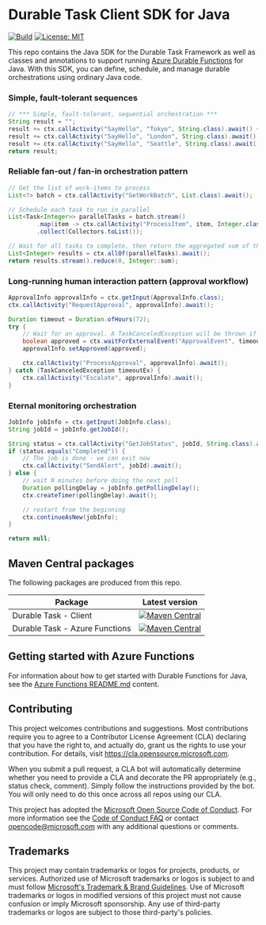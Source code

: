 # Durable Task Client SDK for Java

[![Build](https://github.com/microsoft/durabletask-java/actions/workflows/build-validation.yml/badge.svg)](https://github.com/microsoft/durabletask-java/actions/workflows/build-validation.yml)
[![License: MIT](https://img.shields.io/badge/License-MIT-blue.svg)](https://opensource.org/licenses/MIT)

This repo contains the Java SDK for the Durable Task Framework as well as classes and annotations to support running [Azure Durable Functions](https://docs.microsoft.com/azure/azure-functions/durable/durable-functions-overview?tabs=java) for Java. With this SDK, you can define, schedule, and manage durable orchestrations using ordinary Java code.

### Simple, fault-tolerant sequences


```java
// *** Simple, fault-tolerant, sequential orchestration ***
String result = "";
result += ctx.callActivity("SayHello", "Tokyo", String.class).await() + ", ";
result += ctx.callActivity("SayHello", "London", String.class).await() + ", ";
result += ctx.callActivity("SayHello", "Seattle", String.class).await();
return result;
```

### Reliable fan-out / fan-in orchestration pattern

```java
// Get the list of work-items to process
List<?> batch = ctx.callActivity("GetWorkBatch", List.class).await();

// Schedule each task to run in parallel
List<Task<Integer>> parallelTasks = batch.stream()
        .map(item -> ctx.callActivity("ProcessItem", item, Integer.class))
        .collect(Collectors.toList());

// Wait for all tasks to complete, then return the aggregated sum of the results
List<Integer> results = ctx.allOf(parallelTasks).await();
return results.stream().reduce(0, Integer::sum);
```

### Long-running human interaction pattern (approval workflow)

```java
ApprovalInfo approvalInfo = ctx.getInput(ApprovalInfo.class);
ctx.callActivity("RequestApproval", approvalInfo).await();

Duration timeout = Duration.ofHours(72);
try {
    // Wait for an approval. A TaskCanceledException will be thrown if the timeout expires.
    boolean approved = ctx.waitForExternalEvent("ApprovalEvent", timeout, boolean.class).await();
    approvalInfo.setApproved(approved);

    ctx.callActivity("ProcessApproval", approvalInfo).await();
} catch (TaskCanceledException timeoutEx) {
    ctx.callActivity("Escalate", approvalInfo).await();
}
```

### Eternal monitoring orchestration

```java
JobInfo jobInfo = ctx.getInput(JobInfo.class);
String jobId = jobInfo.getJobId();

String status = ctx.callActivity("GetJobStatus", jobId, String.class).await();
if (status.equals("Completed")) {
    // The job is done - we can exit now
    ctx.callActivity("SendAlert", jobId).await();
} else {
    // wait N minutes before doing the next poll
    Duration pollingDelay = jobInfo.getPollingDelay();
    ctx.createTimer(pollingDelay).await();

    // restart from the beginning
    ctx.continueAsNew(jobInfo);
}

return null;
```

## Maven Central packages

The following packages are produced from this repo.

| Package | Latest version |
| - | - |
| Durable Task - Client | [![Maven Central](https://img.shields.io/maven-central/v/com.microsoft/durabletask-client?label=durabletask-client)](https://mvnrepository.com/artifact/com.microsoft/durabletask-client/1.0.0) |
| Durable Task - Azure Functions | [![Maven Central](https://img.shields.io/maven-central/v/com.microsoft/durabletask-azure-functions?label=durabletask-azure-functions)](https://mvnrepository.com/artifact/com.microsoft/durabletask-azure-functions/1.0.1) |

## Getting started with Azure Functions

For information about how to get started with Durable Functions for Java, see the [Azure Functions README.md](/azurefunctions/README.md) content.

## Contributing

This project welcomes contributions and suggestions.  Most contributions require you to agree to a
Contributor License Agreement (CLA) declaring that you have the right to, and actually do, grant us
the rights to use your contribution. For details, visit https://cla.opensource.microsoft.com.

When you submit a pull request, a CLA bot will automatically determine whether you need to provide
a CLA and decorate the PR appropriately (e.g., status check, comment). Simply follow the instructions
provided by the bot. You will only need to do this once across all repos using our CLA.

This project has adopted the [Microsoft Open Source Code of Conduct](https://opensource.microsoft.com/codeofconduct/).
For more information see the [Code of Conduct FAQ](https://opensource.microsoft.com/codeofconduct/faq/) or
contact [opencode@microsoft.com](mailto:opencode@microsoft.com) with any additional questions or comments.

## Trademarks

This project may contain trademarks or logos for projects, products, or services. Authorized use of Microsoft
trademarks or logos is subject to and must follow
[Microsoft's Trademark & Brand Guidelines](https://www.microsoft.com/legal/intellectualproperty/trademarks/usage/general).
Use of Microsoft trademarks or logos in modified versions of this project must not cause confusion or imply Microsoft sponsorship.
Any use of third-party trademarks or logos are subject to those third-party's policies.
